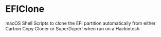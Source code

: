 # EFIClone
macOS Shell Scripts to clone the EFI partition automatically from either Carbon Copy Cloner or SuperDuper! when run on a Hackintosh
